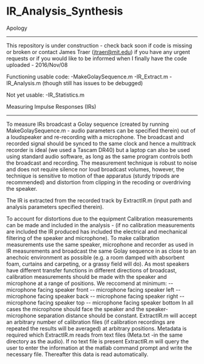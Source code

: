 # IR_Analysis_Synthesis
Apology
------
This repository is under construction - check back soon if code is missing or broken or contact James Traer (jtraer@mit.edu) if you have any urgent requests or if you would like to be informed when I finally have the code uploaded - 2016/Nov/08

Functioning usable code:
-MakeGolaySequence.m
-IR_Extract.m
-IR_Analysis.m (though still has issues to be debugged)

Not yet usable:
-IR_Statistics.m

Measuring Impulse Responses (IRs)
--------------------------------
To measure IRs broadcast a Golay sequence (created by running MakeGolaySequence.m - audio parameters can be specified therein) out of a loudspeaker and re-recording with a microphone. The broadcast and recorded signal should be synced to the same clock and hence a multitrack recorder is ideal (we used a Tascam DR40) but a laptop can also be used using standard audio software, as long as the same program controls both the broadcast and recording. The measurement technique is robust to noise and does not require silence nor loud broadcast volumes, however, the technique is sensitive to motion of thae apparatus (sturdy tripods are recommended) and distortion from clipping in the recoding or overdriving the speaker. 

The IR is extracted from the recorded track by ExtractIR.m (input path and analysis parameters specified therein). 

To account for distortions due to the equipment Calibration measurements can be made and included in the analysis - (if no calibration measurements are included the IR produced has included the electrical and mechanical filtering of the speaker and microphone).  To make calibration measurements use the same speaker, microphone and recorder as used in IR measurements and broadcast the same Golay sequence in as close to an anechoic environment as possible (e.g. a room damped with absorbent foam, curtains and carpeting, or a grassy field will do).  As most speakers have different transfer functions in different directions of broadcast, calibration measurements should be made with the speaker and microphone at a range of positions. We reccomend at minimum:
-- microphone facing speaker front
-- microphone facing speaker left
-- microphone facing speaker back
-- microphone facing speaker right
-- microphone facing speaker top
-- microphone facing speaker bottom
In all cases the microphone should face the speaker and the speaker-microphone separation distance should be constant. ExtractIR.m will accept an arbitrary number of calibration files (if calibration recordings are repeated the results will be averaged) at arbitrary positions. Metadata is required which ExtractIR.m reads from text files (Meta.txt -in the same directory as the audio).  If no text file is present ExtractIR.m will query the user to enter the information at the matlab command prompt and write the necessary file. Thereafter this data is read automatically.
